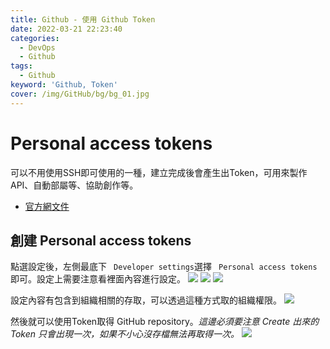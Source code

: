 ```yaml
---
title: Github - 使用 Github Token 
date: 2022-03-21 22:23:40
categories: 
  - DevOps
  - Github
tags: 
  - Github
keyword: 'Github, Token'
cover: /img/GitHub/bg/bg_01.jpg
---
```


# Personal access tokens
可以不用使用SSH即可使用的一種，建立完成後會產生出Token，可用來製作API、自動部屬等、協助創作等。
- [官方網文件](https://docs.github.com/en/authentication/keeping-your-account-and-data-secure/creating-a-personal-access-token)

## 創建 Personal access tokens
點選設定後，左側最底下 ``` Developer settings```選擇 ``` Personal access tokens```即可。設定上需要注意看裡面內容進行設定。
![](/img/GitHub/basic/tokens_01.png)
![](/img/GitHub/basic/tokens_02.png)
![](/img/GitHub/basic/tokens_03.png)

設定內容有包含到組織相關的存取，可以透過這種方式取的組織權限。
![](/img/GitHub/basic/tokens_04.png)

然後就可以使用Token取得 GitHub repository。*這邊必須要注意 Create 出來的Token 只會出現一次，如果不小心沒存檔無法再取得一次。*
![](/img/GitHub/basic/tokens_05.png)